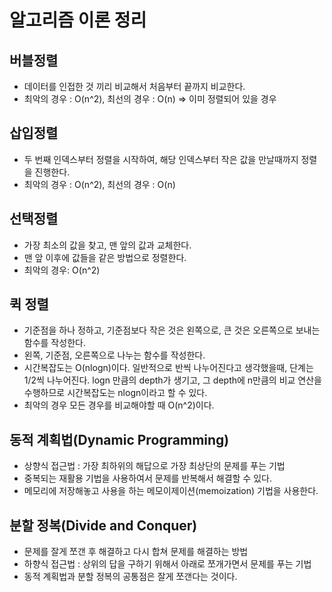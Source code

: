 # 알고리즘 이론 정리
## 버블정렬
- 데이터를 인접한 것 끼리 비교해서 처음부터 끝까지 비교한다.
- 최악의 경우 : O(n^2), 최선의 경우 : O(n) => 이미 정렬되어 있을 경우

## 삽입정렬
- 두 번째 인덱스부터 정렬을 시작하여, 해당 인덱스부터 작은 값을 만날때까지 정렬을 진행한다.
- 최악의 경우 : O(n^2), 최선의 경우 : O(n)

## 선택정렬
- 가장 최소의 값을 찾고, 맨 앞의 값과 교체한다.
- 맨 앞 이후에 값들을 같은 방법으로 정렬한다.
- 최악의 경우: O(n^2)

## 퀵 정렬
- 기준점을 하나 정하고, 기준점보다 작은 것은 왼쪽으로, 큰 것은 오른쪽으로 보내는 함수를 작성한다.
- 왼쪽, 기준점, 오른쪽으로 나누는 함수를 작성한다.
- 시간복잡도는 O(nlogn)이다. 일반적으로 반씩 나누어진다고 생각했을때, 단계는 1/2씩 나누어진다. logn 만큼의 depth가 생기고, 그 depth에 n만큼의 비교 연산을 수행하므로 시간복잡도는 nlogn이라고 할 수 있다. 
- 최악의 경우 모든 경우를 비교해야할 때 O(n^2)이다.

## 동적 계획법(Dynamic Programming)
- 상향식 접근법 : 가장 최하위의 해답으로 가장 최상단의 문제를 푸는 기법
- 중복되는 재활용 기법을 사용하여서 문제를 반복해서 해결할 수 있다.
- 메모리에 저장해놓고 사용을 하는 메모이제이션(memoization) 기법을 사용한다.

## 분할 정복(Divide and Conquer)
- 문제를 잘게 쪼갠 후 해결하고 다시 합쳐 문제를 해결하는 방법
- 하향식 접근법 : 상위의 답을 구하기 위해서 아래로 쪼개가면서 문제를 푸는 기법
- 동적 계획법과 분할 정복의 공통점은 잘게 쪼갠다는 것이다.
